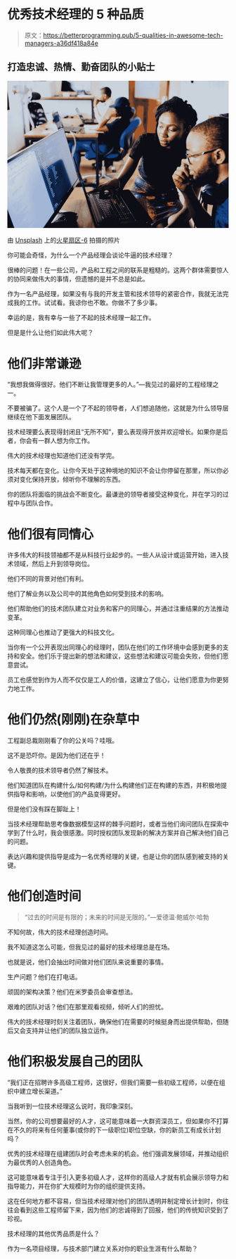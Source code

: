 # 优秀技术经理的 5 种品质

> 原文：<https://betterprogramming.pub/5-qualities-in-awesome-tech-managers-a36df418a84e>

## 打造忠诚、热情、勤奋团队的小贴士

![](img/336b1cee5dbbeb531265148e6491056b.png)

由 [Unsplash](https://unsplash.com/s/photos/tech-team?utm_source=unsplash&utm_medium=referral&utm_content=creditCopyText) 上的[火星扇区-6](https://unsplash.com/@heylagostechie?utm_source=unsplash&utm_medium=referral&utm_content=creditCopyText) 拍摄的照片

你可能会奇怪，为什么一个产品经理会谈论牛逼的技术经理？

很棒的问题！在一些公司，产品和工程之间的联系是粗糙的。这两个群体需要惊人的协同来做伟大的事情，但遗憾的是并不总是如此。

作为一名产品经理，如果没有与我的开发主管和技术领导的紧密合作，我就无法完成我的工作。试试看。我谅你也不敢。你做不了多少事。

幸运的是，我有幸与一些了不起的技术经理一起工作。

但是是什么让他们如此伟大呢？

# 他们非常谦逊

“我想我做得很好。他们不断让我管理更多的人。”—我见过的最好的工程经理之一。

不要被骗了。这个人是一个了不起的领导者，人们想追随他，这就是为什么领导层继续在他下面发展团队。

技术经理要么表现得封闭且“无所不知”，要么表现得开放并欢迎增长。如果你是后者，你会有一群人想为你工作。

伟大的技术经理也知道他们还没有学完。

技术每天都在变化。让你今天处于这种境地的知识不会让你停留在那里，所以你必须对变化保持开放，倾听你不理解的东西。

你的团队将面临的挑战会不断变化。最谦逊的领导者接受这种变化，并在学习的过程中与团队合作。

# 他们很有同情心

许多伟大的科技领袖都不是从科技行业起步的。一些人从设计或运营开始，进入技术领域，然后上升到领导岗位。

他们不同的背景对他们有利。

他们了解业务以及公司中的其他角色如何受到技术的影响。

他们帮助他们的技术团队建立对业务和客户的同理心，并通过注重结果的方法推动变革。

这种同理心也推动了更强大的科技文化。

当你有一个公开表现出同理心的经理时，团队在他们的工作环境中会感到更多的支持和安全。他们乐于提出新的想法和建议，这些想法和建议可能会失败，但他们愿意尝试。

员工也感觉到作为人而不仅仅是工人的价值，这建立了信心，让他们愿意为你更努力地工作。

# 他们仍然(刚刚)在杂草中

工程副总裁刚刚看了你的公关吗？哇哦。

这不是恐吓你。是因为他们还在乎！

令人敬畏的技术领导者仍然了解技术。

他们知道团队在构建什么/如何构建/为什么构建他们正在构建的东西，并积极地提供指导和影响，以使他们的产品变得更好。

但是他们没有踩在脚趾上！

当技术经理帮助思考像数据模型这样的棘手问题时，或者当他们询问团队在探索中学到了什么时，我会很感激。同时授权团队发现新的解决方案并自己解决他们自己的问题。

表达兴趣和提供指导是成为一名优秀经理的关键，也是让你的团队感到被支持的关键。

# 他们创造时间

> “过去的时间是有限的；未来的时间是无限的。”—爱德温·鲍威尔·哈勃

不知何故，伟大的技术经理创造时间。

我不知道这怎么可能，但我见过的最好的技术经理总是在场。

也就是说，他们会抽出时间做对他们团队来说重要的事情。

生产问题？他们在打电话。

顽固的架构决策？他们在米罗委员会审查想法。

艰难的团队对话？他们在那里观看视频，倾听人们的担忧。

伟大的技术经理时刻关注着团队，确保他们在需要的时候挺身而出提供帮助，但随后又会支持并让他们的团队独立运作。

# 他们积极发展自己的团队

“我们正在招聘许多高级工程师，这很好，但我们需要一些初级工程师，以便在组织中建立增长渠道。”

当我听到一位技术经理这么说时，我印象深刻。

当然，你的公司想要最好的人才，这可能意味着一大群资深员工，但如果你不打算在不久的将来有任何董事(或你的下一级职位)职位空缺，你的新员工有成长计划吗？

优秀的技术经理在组建团队时会考虑未来的机会。他们强调发展领域，并推动组织为最优秀的人创造角色。

这可能意味着专注于引入更多初级人才，这样你的高级人才就有机会展示领导力和指导能力，并在你扩大规模时为你的组织提供支持。

这在任何地方都不容易，但当技术经理对他们的团队透明并制定增长计划时，你往往会看到这些工程师留下来，因为他们的忠诚得到了回报，他们的传统知识受到了珍视。

技术经理的其他优秀品质是什么？

作为一名项目经理，与技术部门建立关系对你的职业生涯有什么帮助？
